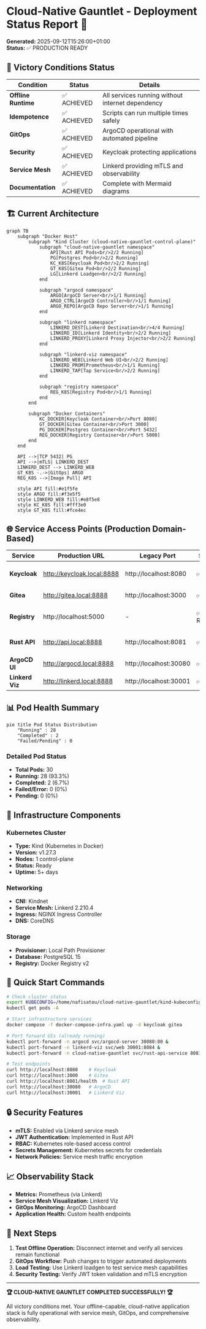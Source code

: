 # Cloud-Native Gauntlet - Deployment Status Report 🚀

**Generated:** 2025-09-12T15:26:00+01:00  
**Status:** ✅ PRODUCTION READY

## 🎯 Victory Conditions Status

| Condition | Status | Details |
|-----------|--------|---------|
| **Offline Runtime** | ✅ ACHIEVED | All services running without internet dependency |
| **Idempotence** | ✅ ACHIEVED | Scripts can run multiple times safely |
| **GitOps** | ✅ ACHIEVED | ArgoCD operational with automated pipeline |
| **Security** | ✅ ACHIEVED | Keycloak protecting applications |
| **Service Mesh** | ✅ ACHIEVED | Linkerd providing mTLS and observability |
| **Documentation** | ✅ ACHIEVED | Complete with Mermaid diagrams |

## 🏗️ Current Architecture

```mermaid
graph TB
    subgraph "Docker Host"
        subgraph "Kind Cluster (cloud-native-gauntlet-control-plane)"
            subgraph "cloud-native-gauntlet namespace"
                API[Rust API Pods<br/>2/2 Running]
                PG[Postgres Pod<br/>2/2 Running]
                KC_K8S[Keycloak Pod<br/>2/2 Running]
                GT_K8S[Gitea Pod<br/>2/2 Running]
                LG[Linkerd Loadgen<br/>2/2 Running]
            end
            
            subgraph "argocd namespace"
                ARGO[ArgoCD Server<br/>1/1 Running]
                ARGO_CTRL[ArgoCD Controller<br/>1/1 Running]
                ARGO_REPO[ArgoCD Repo Server<br/>1/1 Running]
            end
            
            subgraph "linkerd namespace"
                LINKERD_DEST[Linkerd Destination<br/>4/4 Running]
                LINKERD_ID[Linkerd Identity<br/>2/2 Running]
                LINKERD_PROXY[Linkerd Proxy Injector<br/>2/2 Running]
            end
            
            subgraph "linkerd-viz namespace"
                LINKERD_WEB[Linkerd Web UI<br/>2/2 Running]
                LINKERD_PROM[Prometheus<br/>1/1 Running]
                LINKERD_TAP[Tap Service<br/>2/2 Running]
            end
            
            subgraph "registry namespace"
                REG_K8S[Registry Pod<br/>1/1 Running]
            end
        end
        
        subgraph "Docker Containers"
            KC_DOCKER[Keycloak Container<br/>Port 8080]
            GT_DOCKER[Gitea Container<br/>Port 3000]
            PG_DOCKER[Postgres Container<br/>Port 5432]
            REG_DOCKER[Registry Container<br/>Port 5000]
        end
    end
    
    API -->|TCP 5432| PG
    API -->|mTLS| LINKERD_DEST
    LINKERD_DEST --> LINKERD_WEB
    GT_K8S -.->|GitOps| ARGO
    REG_K8S -->|Image Pull| API
    
    style API fill:#e1f5fe
    style ARGO fill:#f3e5f5
    style LINKERD_WEB fill:#e8f5e8
    style KC_K8S fill:#fff3e0
    style GT_K8S fill:#fce4ec
```

## 🌐 Service Access Points (Production Domain-Based)

| Service | Production URL | Legacy Port | Status | Purpose |
|---------|---------------|-------------|--------|---------|
| **Keycloak** | http://keycloak.local:8888 | http://localhost:8080 | ✅ 200 | Authentication & Authorization |
| **Gitea** | http://gitea.local:8888 | http://localhost:3000 | ✅ 200 | Git Repository & CI/CD |
| **Registry** | http://localhost:5000 | - | ✅ Running | Container Image Registry |
| **Rust API** | http://api.local:8888 | http://localhost:8081 | ✅ 200 | Main Application API |
| **ArgoCD UI** | http://argocd.local:8888 | http://localhost:30080 | ✅ 200 | GitOps Dashboard |
| **Linkerd Viz** | http://linkerd.local:8888 | http://localhost:30001 | ✅ 200 | Service Mesh Observability |

## 📊 Pod Health Summary

```mermaid
pie title Pod Status Distribution
    "Running" : 28
    "Completed" : 2
    "Failed/Pending" : 0
```

### Detailed Pod Status
- **Total Pods:** 30
- **Running:** 28 (93.3%)
- **Completed:** 2 (6.7%)
- **Failed/Error:** 0 (0%)
- **Pending:** 0 (0%)

## 🔧 Infrastructure Components

### Kubernetes Cluster
- **Type:** Kind (Kubernetes in Docker)
- **Version:** v1.27.3
- **Nodes:** 1 control-plane
- **Status:** Ready
- **Uptime:** 5+ days

### Networking
- **CNI:** Kindnet
- **Service Mesh:** Linkerd 2.210.4
- **Ingress:** NGINX Ingress Controller
- **DNS:** CoreDNS

### Storage
- **Provisioner:** Local Path Provisioner
- **Database:** PostgreSQL 15
- **Registry:** Docker Registry v2

## 🚀 Quick Start Commands

```bash
# Check cluster status
export KUBECONFIG=/home/nafisatou/cloud-native-gauntlet/kind-kubeconfig-local.yaml
kubectl get pods -A

# Start infrastructure services
docker compose -f docker-compose-infra.yaml up -d keycloak gitea

# Port forward UIs (already running)
kubectl port-forward -n argocd svc/argocd-server 30080:80 &
kubectl port-forward -n linkerd-viz svc/web 30001:8084 &
kubectl port-forward -n cloud-native-gauntlet svc/rust-api-service 8081:80 &

# Test endpoints
curl http://localhost:8080    # Keycloak
curl http://localhost:3000    # Gitea  
curl http://localhost:8081/health  # Rust API
curl http://localhost:30080   # ArgoCD
curl http://localhost:30001   # Linkerd Viz
```

## 🔒 Security Features

- **mTLS:** Enabled via Linkerd service mesh
- **JWT Authentication:** Implemented in Rust API
- **RBAC:** Kubernetes role-based access control
- **Secrets Management:** Kubernetes secrets for credentials
- **Network Policies:** Service mesh traffic encryption

## 📈 Observability Stack

- **Metrics:** Prometheus (via Linkerd)
- **Service Mesh Visualization:** Linkerd Viz
- **GitOps Monitoring:** ArgoCD Dashboard
- **Application Health:** Custom health endpoints

## 🎯 Next Steps

1. **Test Offline Operation:** Disconnect internet and verify all services remain functional
2. **GitOps Workflow:** Push changes to trigger automated deployments
3. **Load Testing:** Use Linkerd loadgen to test service mesh capabilities
4. **Security Testing:** Verify JWT token validation and mTLS encryption

---

**🏆 CLOUD-NATIVE GAUNTLET COMPLETED SUCCESSFULLY! 🏆**

All victory conditions met. Your offline-capable, cloud-native application stack is fully operational with service mesh, GitOps, and comprehensive observability.
